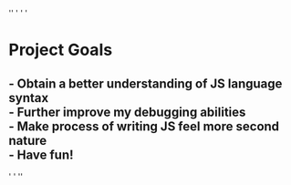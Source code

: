 '<html>'
'	<body>'
  '		<h1>Project Goals</h1>
  <h2> 
- Obtain a better understanding of JS language syntax <br>
- Further improve my debugging abilities <br>
- Make process of writing JS feel more second nature <br>
- Have fun! <br>
  </h2>
'	</body>'
'</html>'
